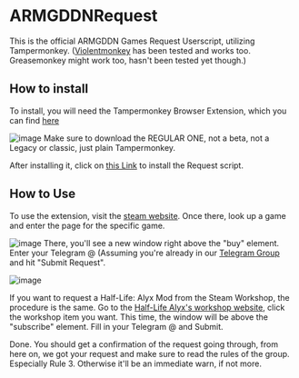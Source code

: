 # ARMGDDNRequest

This is the official ARMGDDN Games Request Userscript, utilizing Tampermonkey. ([Violentmonkey](https://violentmonkey.github.io/get-it/) has been tested and works too. Greasemonkey might work too, hasn't been tested yet though.)

## How to install

To install, you will need the Tampermonkey Browser Extension, which you can find [here](https://www.tampermonkey.net/)


![image](https://github.com/user-attachments/assets/3598e1b1-d8e1-47c6-8327-07fdbc08fa0c)
Make sure to download the REGULAR ONE, not a beta, not a Legacy or classic, just plain Tampermonkey.


After installing it, click on [this Link](https://github.com/holyarahippo06/ARMGDDNRequest/blob/main/ARMGDDNRequest.user.js?raw=true) to install the Request script.


## How to Use

To use the extension, visit the [steam website](https://store.steampowered.com). Once there, look up a game and enter the page for the specific game.


![image](https://github.com/user-attachments/assets/af9dc4dd-bbe9-4226-a12b-856040d202dd)
There, you'll see a new window right above the "buy" element. Enter your Telegram @ (Assuming you're already in our [Telegram Group](https://t,me/ARMGDDNGames) and hit "Submit Request".


![image](https://github.com/user-attachments/assets/e17d3b38-501a-493e-98b6-a79575f6c514)

If you want to request a Half-Life: Alyx Mod from the Steam Workshop, the procedure is the same. Go to the [Half-Life Alyx's workshop website](https://steamcommunity.com/app/546560/workshop/), click the workshop item you want. This time, the window will be above the "subscribe" element. Fill in your Telegram @ and Submit.

Done. You should get a confirmation of the request going through, from here on, we got your request and make sure to read the rules of the group. Especially Rule 3. Otherwise it'll be an immediate warn, if not more.
